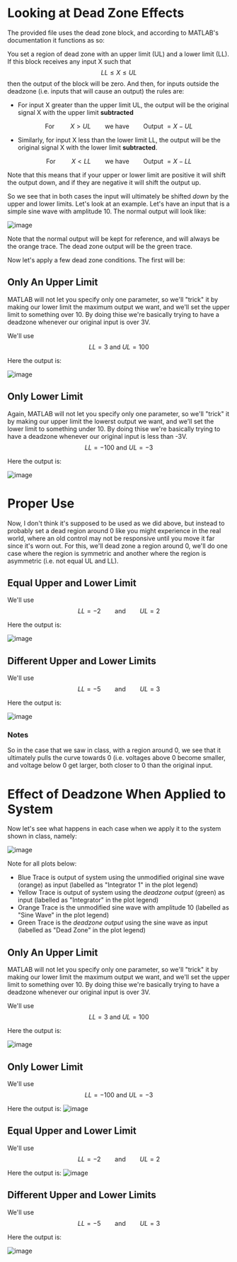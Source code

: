 # Looking at Dead Zone Effects

The provided file uses the dead zone block, and according to MATLAB's documentation it functions as so:

You set a region of dead zone with an upper limit (UL) and a lower limit (LL). If this block receives any input X such that
$$LL\leq X \leq UL$$
then the output of the block will be zero. And then, for inputs outside the deadzone (i.e. inputs that will cause an output) the rules are:

- For input X greater than the upper limit UL, the output will be the original signal X with the upper limit **subtracted**

$$ \text{For }\hspace{2em} X > UL \hspace{2em}\text{we have}\hspace{2em} \text{Output }= X - UL$$

- Similarly, for input X less than the lower limit LL, the output will be the original signal X with the lower limit **subtracted**.

$$ \text{For }\hspace{2em} X < LL \hspace{2em}\text{we have}\hspace{2em} \text{Output }= X - LL$$

Note that this means that if your upper or lower limit are positive it will shift the output down, and if they are negative it will shift the output up.

So we see that in both cases the input will ultimately be shifted *down* by the upper and lower limits. Let's look at an example. Let's have an input that is a simple sine wave with amplitude 10. The normal output will look like:

![image](https://user-images.githubusercontent.com/84261577/225808070-cbd203d3-ee91-4bdf-a6da-94a9fcbf4791.png)

Note that the normal output will be kept for reference, and will always be the orange trace. The dead zone output will be the green trace.

Now let's apply a few dead zone conditions. The first will be:

## Only An Upper Limit

MATLAB will not let you specify only one parameter, so we'll "trick" it by making our lower limit the maximum output we want, and we'll set the upper limit to something over 10. By doing thise we're basically trying to have a deadzone whenever our original input is over 3V.

We'll use 
$$LL = 3 \text{ and }UL=100$$

Here the output is:

![image](https://user-images.githubusercontent.com/84261577/225808946-3d8d964f-cf6a-44c2-96ad-c9e56f888c34.png)


## Only Lower Limit
Again, MATLAB will not let you specify only one parameter, so we'll "trick" it by making our upper limit the lowerst output we want, and we'll set the lower limit to something under 10. By doing thise we're basically trying to have a deadzone whenever our original input is less than -3V.
$$LL = -100 \text{ and }UL=-3$$

Here the output is:

![image](https://user-images.githubusercontent.com/84261577/225809411-8516d27b-ea35-4e26-b3bc-fc43f5eeb103.png)


# Proper Use

Now, I don't think it's supposed to be used as we did above, but instead to probably set a dead region around 0 like you might experience in the real world, where an old control may not be responsive until you move it far since it's worn out. For this, we'll dead zone a region around 0, we'll do one case where the region is symmetric and another where the region is asymmetric (i.e. not equal UL and LL).

## Equal Upper and Lower Limit

We'll use 
$$LL =-2\hspace{2em}\text{and}\hspace{2em}UL = 2$$

Here the output is:

![image](https://user-images.githubusercontent.com/84261577/225809518-60b82b58-4f5c-41bd-851a-10de7e0d47da.png)


## Different Upper and Lower Limits


We'll use 
$$LL =-5\hspace{2em}\text{and}\hspace{2em}UL = 3$$

Here the output is:

![image](https://user-images.githubusercontent.com/84261577/225809738-82ef66cd-1fd8-45f5-a834-cc5b6a59efef.png)

### Notes

So in the case that we saw in class, with a region around 0, we see that it ultimately pulls the curve towards 0 (i.e. voltages above 0 become smaller, and voltage below 0 get larger, both closer to 0 than the original input.


# Effect of Deadzone When Applied to System

Now let's see what happens in each case when we apply it to the system shown in class, namely:

![image](https://user-images.githubusercontent.com/84261577/225810083-52680572-38f3-48d2-904c-f855f0155d05.png)

Note for all plots below:
- Blue Trace is output of system using the unmodified original sine wave (orange) as input (labelled as "Integrator 1" in the plot legend)
- Yellow Trace is output of system using the *deadzone output* (green) as input (labelled as "Integrator" in the plot legend)
- Orange Trace is the unmodified sine wave with amplitude 10 (labelled as "Sine Wave" in the plot legend)
- Green Trace is the *deadzone output* using the sine wave as input (labelled as "Dead Zone" in the plot legend)

## Only An Upper Limit

MATLAB will not let you specify only one parameter, so we'll "trick" it by making our lower limit the maximum output we want, and we'll set the upper limit to something over 10. By doing thise we're basically trying to have a deadzone whenever our original input is over 3V.

We'll use 
$$LL = 3 \text{ and }UL=100$$

Here the output is:

![image](https://user-images.githubusercontent.com/84261577/225810627-af7f700d-1ab7-4fe7-a919-20955a3726e1.png)


## Only Lower Limit

We'll use 
$$LL = -100 \text{ and }UL=-3$$

Here the output is:
![image](https://user-images.githubusercontent.com/84261577/225810687-e37a936a-d7fb-40ff-8464-731eb4d166f1.png)


## Equal Upper and Lower Limit

We'll use 
$$LL =-2\hspace{2em}\text{and}\hspace{2em}UL = 2$$

Here the output is:
![image](https://user-images.githubusercontent.com/84261577/225810736-0b5208fe-3eac-482a-8a2e-3862626ec47d.png)


## Different Upper and Lower Limits


We'll use 
$$LL =-5\hspace{2em}\text{and}\hspace{2em}UL = 3$$

Here the output is:

![image](https://user-images.githubusercontent.com/84261577/225810965-a6a7a914-d7cd-486b-9ce2-ae0543ac73c0.png)

